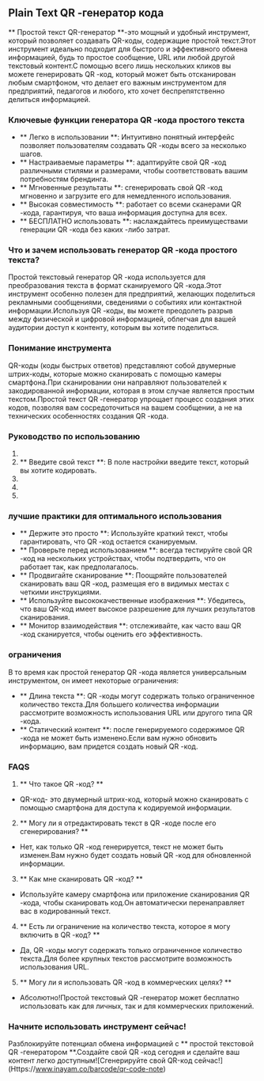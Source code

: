 ## Plain Text QR -генератор кода

** Простой текст QR-генератор **-это мощный и удобный инструмент, который позволяет создавать QR-коды, содержащие простой текст.Этот инструмент идеально подходит для быстрого и эффективного обмена информацией, будь то простое сообщение, URL или любой другой текстовый контент.С помощью всего лишь нескольких кликов вы можете генерировать QR -код, который может быть отсканирован любым смартфоном, что делает его важным инструментом для предприятий, педагогов и любого, кто хочет беспрепятственно делиться информацией.

### Ключевые функции генератора QR -кода простого текста

- ** Легко в использовании **: Интуитивно понятный интерфейс позволяет пользователям создавать QR -коды всего за несколько шагов.
- ** Настраиваемые параметры **: адаптируйте свой QR -код различными стилями и размерами, чтобы соответствовать вашим потребностям брендинга.
- ** Мгновенные результаты **: сгенерировать свой QR -код мгновенно и загрузите его для немедленного использования.
- ** Высокая совместимость **: работает со всеми сканерами QR -кода, гарантируя, что ваша информация доступна для всех.
- ** БЕСПЛАТНО использовать **: наслаждайтесь преимуществами генерации QR -кода без каких -либо затрат.

### Что и зачем использовать генератор QR -кода простого текста?

Простой текстовый генератор QR -кода используется для преобразования текста в формат сканируемого QR -кода.Этот инструмент особенно полезен для предприятий, желающих поделиться рекламными сообщениями, сведениями о событиях или контактной информации.Используя QR -коды, вы можете преодолеть разрыв между физической и цифровой информацией, облегчая для вашей аудитории доступ к контенту, которым вы хотите поделиться.

### Понимание инструмента

QR-коды (коды быстрых ответов) представляют собой двумерные штрих-коды, которые можно сканировать с помощью камеры смартфона.При сканировании они направляют пользователей к закодированной информации, которая в этом случае является простым текстом.Простой текст QR -генератор упрощает процесс создания этих кодов, позволяя вам сосредоточиться на вашем сообщении, а не на технических особенностях создания QR -кода.

### Руководство по использованию

1.
2. ** Введите свой текст **: В поле настройки введите текст, который вы хотите кодировать.
3.
4.
5.

### лучшие практики для оптимального использования

- ** Держите это просто **: Используйте краткий текст, чтобы гарантировать, что QR -код остается сканируемым.
- ** Проверьте перед использованием **: всегда тестируйте свой QR -код на нескольких устройствах, чтобы подтвердить, что он работает так, как предполагалось.
- ** Продвигайте сканирование **: Поощряйте пользователей сканировать ваш QR -код, размещая его в видимых местах с четкими инструкциями.
- ** Используйте высококачественные изображения **: Убедитесь, что ваш QR-код имеет высокое разрешение для лучших результатов сканирования.
- ** Монитор взаимодействия **: отслеживайте, как часто ваш QR -код сканируется, чтобы оценить его эффективность.

### ограничения

В то время как простой генератор QR -кода является универсальным инструментом, он имеет некоторые ограничения:
- ** Длина текста **: QR -коды могут содержать только ограниченное количество текста.Для большего количества информации рассмотрите возможность использования URL или другого типа QR -кода.
- ** Статический контент **: после генерируемого содержимое QR -кода не может быть изменено.Если вам нужно обновить информацию, вам придется создать новый QR -код.

### FAQS

1. ** Что такое QR -код? **
- QR-код- это двумерный штрих-код, который можно сканировать с помощью смартфона для доступа к кодируемой информации.

2. ** Могу ли я отредактировать текст в QR -коде после его сгенерирования? **
- Нет, как только QR -код генерируется, текст не может быть изменен.Вам нужно будет создать новый QR -код для обновленной информации.

3. ** Как мне сканировать QR -код? **
- Используйте камеру смартфона или приложение сканирования QR -кода, чтобы сканировать код.Он автоматически перенаправляет вас в кодированный текст.

4. ** Есть ли ограничение на количество текста, которое я могу включить в QR -код? **
- Да, QR -коды могут содержать только ограниченное количество текста.Для более крупных текстов рассмотрите возможность использования URL.

5. ** Могу ли я использовать QR -код в коммерческих целях? **
- Абсолютно!Простой текстовый QR -генератор может бесплатно использовать как для личных, так и для коммерческих приложений.

### Начните использовать инструмент сейчас!

Разблокируйте потенциал обмена информацией с ** простой текстовой QR -генератором **.Создайте свой QR -код сегодня и сделайте ваш контент легко доступным![Сгенерируйте свой QR-код сейчас!] (Https://www.inayam.co/barcode/qr-code-note)